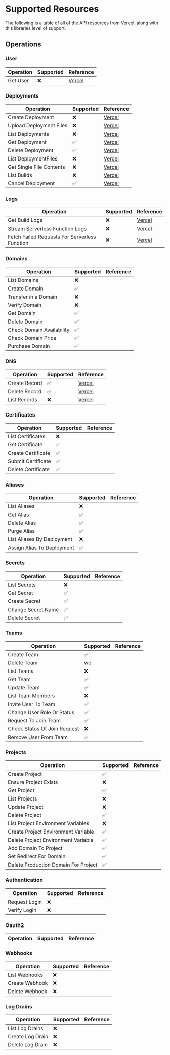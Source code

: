 # Supported Resources

The following is a table of all of the API resources from Vercel, along with this libraries level of support.

## Operations

### User

|Operation|Supported|Reference|
|---------|---------|-------------|
|Get User|❌|[Vercel](https://vercel.com/docs/api#endpoints/user)|

### Deployments

|Operation|Supported|Reference|
|---------|---------|-------------|
|Create Deployment|❌|[Vercel](https://vercel.com/docs/api#endpoints/deployments/create-a-new-deployment)|
|Upload Deployment Files|❌|[Vercel](https://vercel.com/docs/api#endpoints/deployments/upload-deployment-files)|
|List Deployments|❌|[Vercel](https://vercel.com/docs/api#endpoints/deployments/list-deployments)|
|Get Deployment|✅|[Vercel](https://vercel.com/docs/api#endpoints/deployments/get-a-single-deployment)|
|Delete Deployment|✅|[Vercel](https://vercel.com/docs/api#endpoints/deployments/delete-a-deployment)|
|List DeploymentFiles|❌|[Vercel](https://vercel.com/docs/api#endpoints/deployments/list-deployment-files)|
|Get Single File Contents|❌|[Vercel](https://vercel.com/docs/api#endpoints/deployments/get-single-file-contents)|
|List Builds|❌|[Vercel](https://vercel.com/docs/api#endpoints/deployments/list-builds)|
|Cancel Deployment|✅|[Vercel](https://vercel.com/docs/api#endpoints/deployments/cancel-a-deployment)|

### Logs

|Operation|Supported|Reference|
|---------|---------|-------------|
|Get Build Logs|❌|[Vercel](https://vercel.com/docs/api#endpoints/logs/get-build-logs)|
|Stream Serverless Function Logs|❌|[Vercel](https://vercel.com/docs/api#endpoints/logs/stream-serverless-function-logs)|
|Fetch Failed Requests For Serverless Function|❌|[Vercel](https://vercel.com/docs/api#endpoints/logs/fetch-failed-requests-for-serverless-function)|

### Domains

|Operation|Supported|Reference|
|---------|---------|-------------|
|List Domains|❌||
|Create Domain|✅||
|Transfer in a  Domain|❌||
|Verify Domain|❌||
|Get Domain|✅||
|Delete Domain|✅||
|Check Domain Availability|✅||
|Check Domain Price|✅||
|Purchase Domain|✅||

### DNS

|Operation|Supported|Reference|
|---------|---------|-------------|
|Create Record|✅|[Vercel](https://vercel.com/docs/api#endpoints/dns/create-a-new-dns-record)|
|Delete Record|✅|[Vercel](https://vercel.com/docs/api#endpoints/dns/remove-a-dns-record)|
|List Records|❌|[Vercel](https://vercel.com/docs/api#endpoints/dns/list-all-the-dns-records-of-a-domain)|

### Certificates

|Operation|Supported|Reference|
|---------|---------|-------------|
|List Certificates|❌||
|Get Certificate|✅||
|Create Certificate|✅||
|Submit Certificate|✅||
|Delete Certificate|✅||

### Aliases

|Operation|Supported|Reference|
|---------|---------|-------------|
|List Aliases|❌||
|Get Alias|✅||
|Delete Alias|✅||
|Purge Alias|✅||
|List Aliases By Deployment|❌||
|Assign Alias To Deployment|✅||

### Secrets

|Operation|Supported|Reference|
|---------|---------|-------------|
|List Secrets|❌||
|Get Secret|✅||
|Create Secret|✅||
|Change Secret Name|✅||
|Delete Secret|✅||

### Teams

|Operation|Supported|Reference|
|---------|---------|-------------|
|Create Team|✅||
|Delete Team|we||
|List Teams|❌||
|Get Team|✅||
|Update Team|✅||
|List Team Members|❌||
|Invite User To Team|✅||
|Change User Role Or Status|✅||
|Request To Join Team|✅||
|Check Status Of Join Request|❌||
|Remove User From Team|✅||

### Projects

|Operation|Supported|Reference|
|---------|---------|-------------|
|Create Project|✅||
|Ensure Project Exists|❌||
|Get Project|✅||
|List Projects|❌||
|Update Project|❌||
|Delete Project|✅||
|List Project Environment Variables|❌||
|Create Project Environment Variable|✅||
|Delete Project Environment Variable|✅||
|Add Domain To Project|✅||
|Set Redirect For Domain|✅||
|Delete Production Domain For Project|✅||

### Authentication

|Operation|Supported|Reference|
|---------|---------|-------------|
|Request Login|❌||
|Verify Login|❌||

### Oauth2

|Operation|Supported|Reference|
|---------|---------|-------------|

### Webhooks

|Operation|Supported|Reference|
|---------|---------|-------------|
|List Webhooks|❌||
|Create Webhook|❌||
|Delete Webhook|❌||

### Log Drains

|Operation|Supported|Reference|
|---------|---------|-------------|
|List Log Drains|❌||
|Create Log Drain|❌||
|Delete Log Drain|❌||